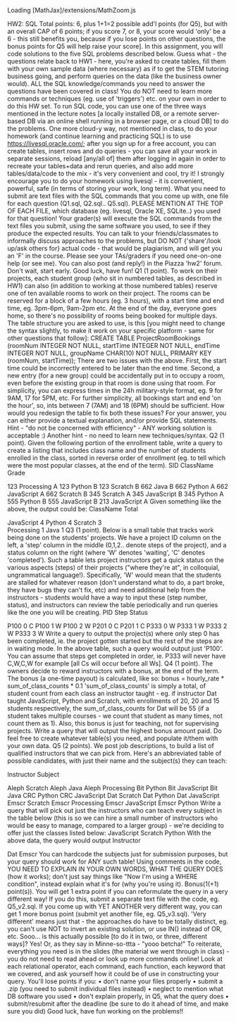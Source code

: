 Loading [MathJax]/extensions/MathZoom.js
 
HW2: SQL
Total points: 6, plus 1+1=2 possible add'l points (for Q5), but with an overall CAP of 6 points; if you score 7, or 8, your score would 'only' be a 6 - this still benefits you, because if you lose points on other questions, the bonus points for Q5 will help raise your score].
In this assignment, you will code solutions to the five SQL problems described below. Guess what - the questions relate back to HW1 - here, you're asked to create tables, fill them with your own sample data (where necessary) as if to get the STEM tutoring business going, and perform queries on the data (like the business owner would).
ALL the SQL knowledge/commands you need to answer the questions have been covered in class! You do NOT need to learn more commands or techniques (eg. use of 'triggers') etc. on your own in order to do this HW set.
To run SQL code, you can use one of the three ways mentioned in the lecture notes [a locally installed DB, or a remote server-based DB via an online shell running in a browser page, or a cloud DB] to do the problems.
One more cloud-y way, not mentioned in class, to do your homework (and continue learning and practicing SQL) is to use https://livesql.oracle.com/; after you sign up for a free account, you can create tables, insert rows and do queries - you can save all your work in separate sessions, reload [any/all of] them after logging in again in order to recreate your tables+data and rerun queries, and also add more tables/data/code to the mix - it's very convenient and cool, try it! I strongly encourage you to do your homework using livesql - it is convenient, powerful, safe (in terms of storing your work, long term).
What you need to submit are text files with the SQL commands that you come up with, one file for each question (Q1.sql, Q2.sql.. Q5.sql). PLEASE MENTION AT THE TOP OF EACH FILE, which database (eg. livesql, Oracle XE, SQLite..) you used for that question! Your grader(s) will execute the SQL commands from the text files you submit, using the same software you used, to see if they produce the expected results.
You can talk to your friends/classmates to informally discuss approaches to the problems, but DO NOT {'share'/look up/ask others for} actual code - that would be plagiarism, and will get you an 'F' in the course.
Please see your TAs/graders if you need one-on-one help (or see me). You can also post (and reply!) in the Piazza 'hw2' forum. Don't wait, start early. Good luck, have fun!
Q1 (1 point). To work on their projects, each student group (who sit in numbered tables, as described in HW1) can also (in addition to working at those numbered tables) reserve one of ten available rooms to work on their project. The rooms can be reserved for a block of a few hours (eg. 3 hours), with a start time and end time, eg. 3pm-6pm, 9am-2pm etc. At the end of the day, everyone goes home, so there's no possibility of rooms being booked for multiple days. The table structure you are asked to use, is this [you might need to change the syntax slightly, to make it work on your specific platform - same for other questions that follow]:
CREATE TABLE ProjectRoomBookings
(roomNum INTEGER NOT NULL,
startTime INTEGER NOT NULL,
endTime INTEGER NOT NULL,
groupName CHAR(10) NOT NULL,
PRIMARY KEY (roomNum, startTime));
There are two issues with the above. First, the start time could be incorrectly entered to be later than the end time. Second, a new entry (for a new group) could be accidentally put in to occupy a room, even before the existing group in that room is done using that room. For simplicity, you can express times in the 24h military-style format, eg. 9 for 9AM, 17 for 5PM, etc. For further simplicity, all bookings start and end 'on the hour', so, ints between 7 (7AM) and 18 (6PM) should be sufficient.
How would you redesign the table to fix both these issues? For your answer, you can either provide a textual explanation, and/or provide SQL statements. Hint - "do not be concerned with efficiency" - ANY working solution is acceptable :) Another hint - no need to learn new techniques/syntax.
Q2 (1 point). Given the following portion of the enrollment table, write a query to create a listing that includes class name and the number of students enrolled in the class, sorted in reverse order of enrollment (eg. to tell which were the most popular classes, at the end of the term).
SID  ClassName Grade

123  Processing A
123  Python     B
123  Scratch    B
662  Java       B
662  Python     A
662  JavaScript A
662  Scratch    B
345  Scratch    A
345  JavaScript B
345  Python     A
555  Python     B
555  JavaScript B
213  JavaScript A
Given something like the above, the output could be:
ClassName  Total

JavaScript 4
Python     4
Scratch    3  
Processing 1
Java       1
Q3 (1 point). Below is a small table that tracks work being done on the students' projects. We have a project ID column on the left, a 'step' column in the middle (0,1,2.. denote steps of the project), and a status column on the right (where 'W' denotes 'waiting', 'C' denotes 'completed'). Such a table lets project instructors get a quick status on the various aspects (steps) of their projects ("where they're at", in colloquial, ungrammatical language!). Specifically, 'W' would mean that the students are stalled for whatever reason (don't understand what to do, a part broke, they have bugs they can't fix, etc) and need additional help from the instructors - students would have a way to input these (step number, status), and instructors can review the table periodically and run queries like the one you will be creating.
PID        Step  Status

P100       0     C
P100       1     W
P100       2     W
P201       0     C
P201       1     C
P333       0     W
P333       1     W
P333       2     W
P333       3     W
Write a query to output the project(s) where only step 0 has been completed, ie. the project gotten started but the rest of the steps are in waiting mode. In the above table, such a query would output just 'P100'. You can assume that steps get completed in order, ie. P333 will never have C,W,C,W for example [all Cs will occur before all Ws].
Q4 (1 point). The owners decide to reward instructors with a bonus, at the end of the term. The bonus (a one-time payout) is calculated, like so:
bonus = hourly_rate * sum_of_class_counts * 0.1
'sum_of_class_counts' is simply a total, of student count from each class an instructor taught - eg. if instructor Dat taught JavaScript, Python and Scratch, with enrollments of 20, 20 and 15 students respectively, the sum_of_class_counts for Dat will be 55 (if a student takes multiple courses - we count that student as many times, not count them as 1). Also, this bonus is just for teaching, not for supervising projects.
Write a query that will output the highest bonus amount paid. Do feel free to create whatever table(s) you need, and populate it/them with your own data.
Q5 (2 points). We post job descriptions, to build a list of qualified instructors that we can pick from. Here's an abbreviated table of possible candidates, with just their name and the subject(s) they can teach:

Instructor   Subject

Aleph        Scratch
Aleph        Java
Aleph        Processing
Bit          Python
Bit          JavaScript
Bit          Java
CRC          Python
CRC          JavaScript
Dat          Scratch
Dat          Python
Dat          JavaScript
Emscr        Scratch
Emscr        Processing
Emscr        JavaScript
Emscr        Python
Write a query that will pick out just the instructors who can teach every subject in the table below (this is so we can hire a small number of instructors who would be easy to manage, compared to a larger group) - we're deciding to offer just the classes listed below:
JavaScript
Scratch
Python
With the above data, the query would output
Instructor 

Dat
Emscr
You can hardcode the subjects just for submission purposes, but your query should work for ANY such table! Using comments in the code, YOU NEED TO EXPLAIN IN YOUR OWN WORDS, WHAT THE QUERY DOES (how it works); don't just say things like "Now I'm using a WHERE condition", instead explain what it's for (why you're using it).
Bonus(1(+1) point(s)). You will get 1 extra point if you can reformulate the query in a very different way! If you do this, submit a separate text file with the code, eg. Q5_v2.sql. If you come up with YET ANOTHER very different way, you can get 1 more bonus point (submit yet another file, eg. Q5_v3.sql). 'Very different' means just that - the approaches do have to be totally distinct, eg. you can't use NOT to invert an existing solution, or use IN() instead of OR, etc. Sooo... is this actually possible [to do it in two, or three, different ways]? Yes! Or, as they say in Minne-so-ttta - "yooo betcha!"
To reiterate, everything you need is in the slides (the material we went through in class) - you do not need to read ahead or look up more commands online! Look at each relational operator, each command, each function, each keyword that we covered, and ask yourself how it could be of use in constructing your query.
You'll lose points if you:
• don't name your files properly
• submit a .zip (you need to submit individual files instead)
• neglect to mention what DB software you used
• don't explain properly, in Q5, what the query does
• submit/resubmit after the deadline (be sure to do it ahead of time, and make sure you did)
Good luck, have fun working on the problems!!

